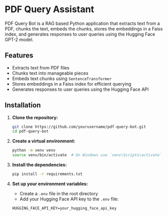 # PDF Query Assistant

PDF Query Bot is a RAG based Python application that extracts text from a PDF, chunks the text, embeds the chunks, stores the embeddings in a Faiss index, and generates responses to user queries using the Hugging Face GPT-2 model.

## Features

- Extracts text from PDF files
- Chunks text into manageable pieces
- Embeds text chunks using `SentenceTransformer`
- Stores embeddings in a Faiss index for efficient querying
- Generates responses to user queries using the Hugging Face API

## Installation

1. **Clone the repository:**

    ```bash
    git clone https://github.com/yourusername/pdf-query-bot.git
    cd pdf-query-bot
    ```

2. **Create a virtual environment:**

    ```bash
    python -m venv venv
    source venv/bin/activate  # On Windows use `venv\Scripts\activate`
    ```

3. **Install the dependencies:**

    ```bash
    pip install -r requirements.txt
    ```

4. **Set up your environment variables:**

    - Create a `.env` file in the root directory
    - Add your Hugging Face API key to the `.env` file:

    ```env
    HUGGING_FACE_API_KEY=your_hugging_face_api_key
    ```
